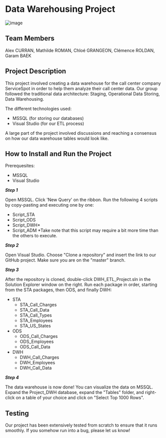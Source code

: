 # Data Warehousing Project

![image](https://github.com/teaArchivist/dwh_etl_project/assets/148533888/f0d36fac-a05a-4e3a-8166-03a60d47b7de)

## Team Members

Alex CURRAN, Mathilde ROMAN, Chloé GRANGEON, Clémence ROLDAN, Garam BAEK

## Project Description

This project involved creating a data warehouse for the call center company ServiceSpot in order to help them analyze their call center data. Our group followed the traditional data architecture: Staging, Operational Data Storing, Data Warehousing.

The different technologies used:
- MSSQL (for storing our databases)
- Visual Studio (for our ETL process)

A large part of the project involved discussions and reaching a consensus on how our data warehouse tables would look like.

## How to Install and Run the Project

Prerequesites:
- MSSQL
- Visual Studio

***Step 1***

Open MSSQL. Click 'New Query' on the ribbon. Run the following 4 scripts by copy-pasting and executing one by one:
- Script_STA
- Script_ODS
- Script_DWH*
- Script_ADM
*Take note that this script may require a bit more time than the others to execute.

***Step 2***

Open Visual Studio. Choose "Clone a repository" and insert the link to our GitHub project. Make sure you are on the "master" branch.

***Step 3***

After the repository is cloned, double-click DWH_ETL_Project.sln in the Solution Explorer window on the right. Run each package in order, starting from the STA packages, then ODS, and finally DWH:
- STA
  - STA_Call_Charges
  - STA_Call_Data
  - STA_Call_Types
  - STA_Employees
  - STA_US_States
- ODS
  - ODS_Call_Charges
  - ODS_Employees
  - ODS_Call_Data
- DWH
  - DWH_Call_Charges
  - DWH_Employees
  - DWH_Call_Data

***Step 4***

The data warehouse is now done! You can visualize the data on MSSQL. Expand the Project_DWH database, expand the "Tables" folder, and right-click on a table of your choice and click on "Select Top 1000 Rows".

## Testing

Our project has been extensively tested from scratch to ensure that it runs smoothly. If you somehow run into a bug, please let us know!
